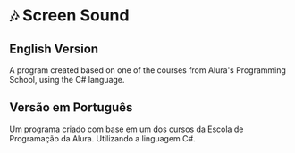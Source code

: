 # 🎶 Screen Sound

## English Version
A program created based on one of the courses from Alura's Programming School, using the C# language.

## Versão em Português
Um programa criado com base em um dos cursos da Escola de Programação da Alura. Utilizando a linguagem C#.
